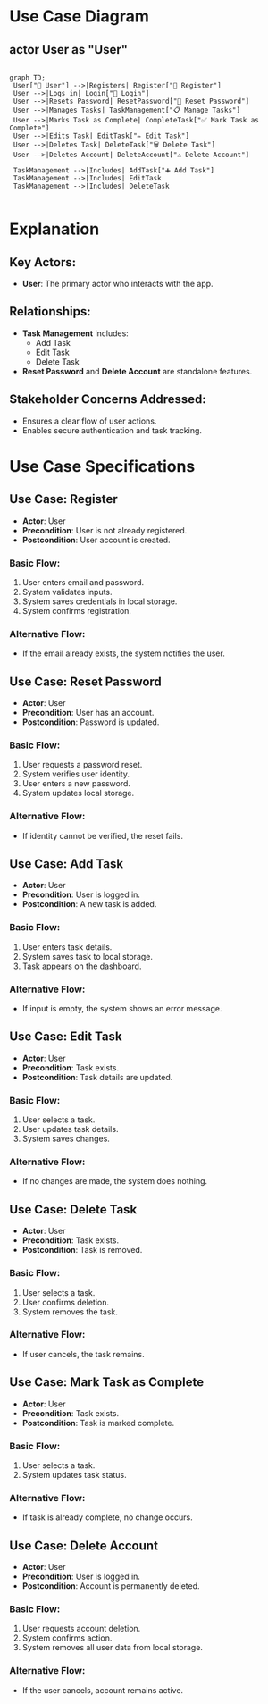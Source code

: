 # Use Case Diagram
## actor User as "User"

 ``` mermaid
 
graph TD;
  User["👤 User"] -->|Registers| Register["📝 Register"]
  User -->|Logs in| Login["🔑 Login"]
  User -->|Resets Password| ResetPassword["🔄 Reset Password"]
  User -->|Manages Tasks| TaskManagement["📋 Manage Tasks"]
  User -->|Marks Task as Complete| CompleteTask["✅ Mark Task as Complete"]
  User -->|Edits Task| EditTask["✏️ Edit Task"]
  User -->|Deletes Task| DeleteTask["🗑️ Delete Task"]
  User -->|Deletes Account| DeleteAccount["⚠️ Delete Account"]
  
  TaskManagement -->|Includes| AddTask["➕ Add Task"]
  TaskManagement -->|Includes| EditTask
  TaskManagement -->|Includes| DeleteTask


 ```

# Explanation

## Key Actors:
- **User**: The primary actor who interacts with the app.

## Relationships:
- **Task Management** includes:
  - Add Task
  - Edit Task
  - Delete Task
- **Reset Password** and **Delete Account** are standalone features.

## Stakeholder Concerns Addressed:
- Ensures a clear flow of user actions.
- Enables secure authentication and task tracking.

# Use Case Specifications

## Use Case: Register
- **Actor**: User
- **Precondition**: User is not already registered.
- **Postcondition**: User account is created.

### Basic Flow:
1. User enters email and password.
2. System validates inputs.
3. System saves credentials in local storage.
4. System confirms registration.

### Alternative Flow:
- If the email already exists, the system notifies the user.

## Use Case: Reset Password
- **Actor**: User
- **Precondition**: User has an account.
- **Postcondition**: Password is updated.

### Basic Flow:
1. User requests a password reset.
2. System verifies user identity.
3. User enters a new password.
4. System updates local storage.

### Alternative Flow:
- If identity cannot be verified, the reset fails.

## Use Case: Add Task
- **Actor**: User
- **Precondition**: User is logged in.
- **Postcondition**: A new task is added.

### Basic Flow:
1. User enters task details.
2. System saves task to local storage.
3. Task appears on the dashboard.

### Alternative Flow:
- If input is empty, the system shows an error message.

## Use Case: Edit Task
- **Actor**: User
- **Precondition**: Task exists.
- **Postcondition**: Task details are updated.

### Basic Flow:
1. User selects a task.
2. User updates task details.
3. System saves changes.

### Alternative Flow:
- If no changes are made, the system does nothing.

## Use Case: Delete Task
- **Actor**: User
- **Precondition**: Task exists.
- **Postcondition**: Task is removed.

### Basic Flow:
1. User selects a task.
2. User confirms deletion.
3. System removes the task.

### Alternative Flow:
- If user cancels, the task remains.

## Use Case: Mark Task as Complete
- **Actor**: User
- **Precondition**: Task exists.
- **Postcondition**: Task is marked complete.

### Basic Flow:
1. User selects a task.
2. System updates task status.

### Alternative Flow:
- If task is already complete, no change occurs.

## Use Case: Delete Account
- **Actor**: User
- **Precondition**: User is logged in.
- **Postcondition**: Account is permanently deleted.

### Basic Flow:
1. User requests account deletion.
2. System confirms action.
3. System removes all user data from local storage.

### Alternative Flow:
- If the user cancels, account remains active.
